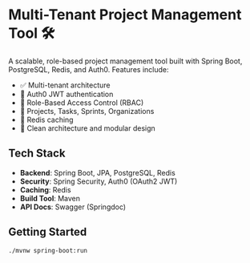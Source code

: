 # Multi-Tenant Project Management Tool 🛠️

A scalable, role-based project management tool built with Spring Boot, PostgreSQL, Redis, and Auth0. Features include:

- ✅ Multi-tenant architecture
- 🔐 Auth0 JWT authentication
- 👥 Role-Based Access Control (RBAC)
- 📁 Projects, Tasks, Sprints, Organizations
- 🧠 Redis caching
- 📖 Clean architecture and modular design

## Tech Stack

- **Backend**: Spring Boot, JPA, PostgreSQL, Redis
- **Security**: Spring Security, Auth0 (OAuth2 JWT)
- **Caching**: Redis
- **Build Tool**: Maven
- **API Docs**: Swagger (Springdoc)

## Getting Started

```bash
./mvnw spring-boot:run
```
